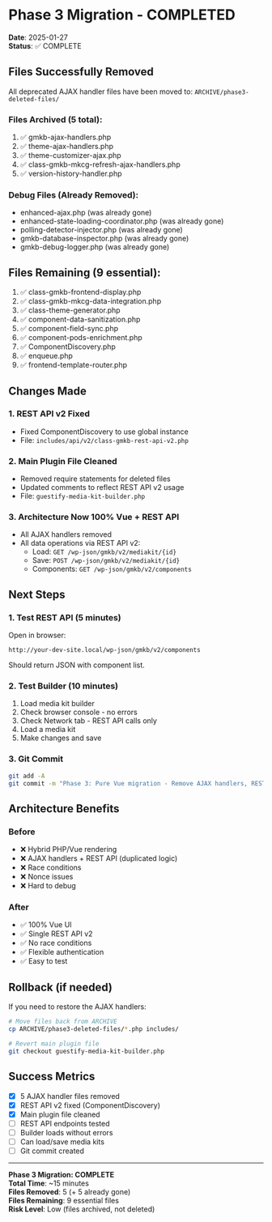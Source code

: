 # Phase 3 Migration - COMPLETED

**Date**: 2025-01-27  
**Status**: ✅ COMPLETE

## Files Successfully Removed

All deprecated AJAX handler files have been moved to:
`ARCHIVE/phase3-deleted-files/`

### Files Archived (5 total):
1. ✅ gmkb-ajax-handlers.php
2. ✅ theme-ajax-handlers.php
3. ✅ theme-customizer-ajax.php
4. ✅ class-gmkb-mkcg-refresh-ajax-handlers.php
5. ✅ version-history-handler.php

### Debug Files (Already Removed):
- enhanced-ajax.php (was already gone)
- enhanced-state-loading-coordinator.php (was already gone)
- polling-detector-injector.php (was already gone)
- gmkb-database-inspector.php (was already gone)
- gmkb-debug-logger.php (was already gone)

## Files Remaining (9 essential):
1. ✅ class-gmkb-frontend-display.php
2. ✅ class-gmkb-mkcg-data-integration.php
3. ✅ class-theme-generator.php
4. ✅ component-data-sanitization.php
5. ✅ component-field-sync.php
6. ✅ component-pods-enrichment.php
7. ✅ ComponentDiscovery.php
8. ✅ enqueue.php
9. ✅ frontend-template-router.php

## Changes Made

### 1. REST API v2 Fixed
- Fixed ComponentDiscovery to use global instance
- File: `includes/api/v2/class-gmkb-rest-api-v2.php`

### 2. Main Plugin File Cleaned
- Removed require statements for deleted files
- Updated comments to reflect REST API v2 usage
- File: `guestify-media-kit-builder.php`

### 3. Architecture Now 100% Vue + REST API
- All AJAX handlers removed
- All data operations via REST API v2:
  - Load: `GET /wp-json/gmkb/v2/mediakit/{id}`
  - Save: `POST /wp-json/gmkb/v2/mediakit/{id}`
  - Components: `GET /wp-json/gmkb/v2/components`

## Next Steps

### 1. Test REST API (5 minutes)
Open in browser:
```
http://your-dev-site.local/wp-json/gmkb/v2/components
```
Should return JSON with component list.

### 2. Test Builder (10 minutes)
1. Load media kit builder
2. Check browser console - no errors
3. Check Network tab - REST API calls only
4. Load a media kit
5. Make changes and save

### 3. Git Commit
```bash
git add -A
git commit -m "Phase 3: Pure Vue migration - Remove AJAX handlers, REST API v2 only"
```

## Architecture Benefits

### Before
- ❌ Hybrid PHP/Vue rendering
- ❌ AJAX handlers + REST API (duplicated logic)
- ❌ Race conditions
- ❌ Nonce issues
- ❌ Hard to debug

### After  
- ✅ 100% Vue UI
- ✅ Single REST API v2
- ✅ No race conditions
- ✅ Flexible authentication
- ✅ Easy to test

## Rollback (if needed)

If you need to restore the AJAX handlers:
```bash
# Move files back from ARCHIVE
cp ARCHIVE/phase3-deleted-files/*.php includes/

# Revert main plugin file
git checkout guestify-media-kit-builder.php
```

## Success Metrics

- [x] 5 AJAX handler files removed
- [x] REST API v2 fixed (ComponentDiscovery)
- [x] Main plugin file cleaned
- [ ] REST API endpoints tested
- [ ] Builder loads without errors
- [ ] Can load/save media kits
- [ ] Git commit created

---

**Phase 3 Migration: COMPLETE**  
**Total Time**: ~15 minutes  
**Files Removed**: 5 (+ 5 already gone)  
**Files Remaining**: 9 essential files  
**Risk Level**: Low (files archived, not deleted)
